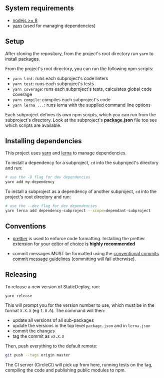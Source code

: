 ## System requirements

- [nodejs >= 8](https://nodejs.org/en/)
- [yarn](https://yarnpkg.org) (used for managing dependencies)

## Setup

After cloning the repository, from the project's root directory run `yarn` to
install packages.

From the project's root directory, you can run the following npm scripts:

- `yarn lint`: runs each subproject's code linters
- `yarn test`: runs each subproject's tests
- `yarn coverage`: runs each subproject's tests, calculates global code coverage
- `yarn compile`: compiles each subproject's code
- `yarn lerna ...`: runs lerna with the supplied command line options

Each subproject defines its own npm scripts, which you can run from the
subproject's directory. Look at the subproject's **package.json** file too see
which scripts are available.

## Installing dependencies

This project uses [yarn](https://yarnpkg.org) and [lerna](https://lernajs.io/)
to manage dependencies.

To install a dependency for a subproject, `cd` into the subproject's directory
and run:

```sh
# use the -D flag for dev dependencies
yarn add my-dependency
```

To install a subproject as a dependency of another subproject, `cd` into the
project's root directory and run:

```sh
# use the --dev flag for dev dependencies
yarn lerna add dependency-subproject --scope=dependant-subproject
```

## Conventions

- [prettier](https://github.com/prettier/prettier) is used to enforce code
  formatting. Installing the prettier extension for your editor of choice is
  **highly recommended**

- commit messages MUST be formatted using the
  [conventional commits commit message guidelines](https://conventionalcommits.org/)
  (committing will fail otherwise).

## Releasing

To release a new version of StaticDeploy, run:

```sh
yarn release
```

This will prompt you for the version number to use, which must be in the format
`X.X.X` (eg `1.0.0`). The command will then:

- update all versions of all sub-packages
- update the versions in the top level `package.json` and in `lerna.json`
- commit the changes
- tag the commit as `vX.X.X`

Then, push everything to the default remote:

```sh
git push --tags origin master
```

The CI server (CircleCI) will pick up from here, running tests on the tag,
compiling the code and publishing public modules to npm.
